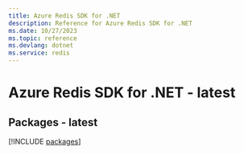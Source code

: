 ```yaml
---
title: Azure Redis SDK for .NET
description: Reference for Azure Redis SDK for .NET
ms.date: 10/27/2023
ms.topic: reference
ms.devlang: dotnet
ms.service: redis
---
```

# Azure Redis SDK for .NET - latest
## Packages - latest
[!INCLUDE [packages](redis-index.md)]